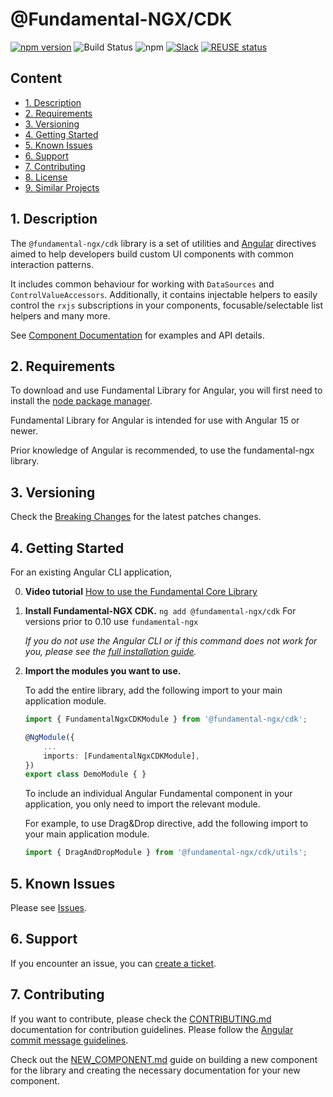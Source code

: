 # @Fundamental-NGX/CDK

[![npm version](https://badge.fury.io/js/%40fundamental-ngx%2Fcdk.svg)](//www.npmjs.com/package/@fundamental-ngx/cdk)
![Build Status](https://github.com/SAP/fundamental-ngx/actions/workflows/create-release.yml/badge.svg?branch=main)
![npm](https://img.shields.io/npm/dm/@fundamental-ngx/cdk?label=npm%20downloads)
[![Slack](https://img.shields.io/badge/slack-ui--fundamentals-blue.svg?logo=slack)](https://ui-fundamentals.slack.com)
[![REUSE status](https://api.reuse.software/badge/github.com/SAP/fundamental-ngx)](https://api.reuse.software/info/github.com/SAP/fundamental-ngx)

## Content

- [1. Description](#1)
- [2. Requirements](#2)
- [3. Versioning](#3)
- [4. Getting Started](#4)
- [5. Known Issues](#5)
- [6. Support](#6)
- [7. Contributing](#7)
- [8. License](https://github.com/SAP/fundamental-ngx/blob/main/LICENSE.txt)
- [9. Similar Projects](#8)

## <a name="1"></a>1. Description

The `@fundamental-ngx/cdk` library is a set of utilities and [Angular](https://angular.io/) directives aimed to help developers build custom UI components with common interaction patterns.

It includes common behaviour for working with `DataSources` and `ControlValueAccessors`.
Additionally, it contains injectable helpers to easily control the `rxjs` subscriptions in your components, focusable/selectable list helpers and many more.

See [Component Documentation](https://sap.github.io/fundamental-ngx/#/core/new-component) for examples and API details.

## <a name="2"></a>2. Requirements

To download and use Fundamental Library for Angular, you will first need to install the [node package manager](https://www.npmjs.com/get-npm).

Fundamental Library for Angular is intended for use with Angular 15 or newer.

Prior knowledge of Angular is recommended, to use the fundamental-ngx library.

## <a name="3"></a>3. Versioning

Check the [Breaking Changes](https://github.com/SAP/fundamental-ngx/wiki#breaking-changes) for the latest patches changes.

## <a name="4"></a>4. Getting Started

For an existing Angular CLI application,

0. **Video tutorial**
   [How to use the Fundamental Core Library](https://www.youtube.com/watch?v=i4VIiuzD2Fg)

1. **Install Fundamental-NGX CDK.**
   `ng add @fundamental-ngx/cdk`
   For versions prior to 0.10 use `fundamental-ngx`

    _If you do not use the Angular CLI or if this command does not work for you, please see the [full installation guide](https://github.com/SAP/fundamental-ngx/wiki/Full-Installation-Guide)._

2. **Import the modules you want to use.**

    To add the entire library, add the following import to your main application module.

    ```typescript
    import { FundamentalNgxCDKModule } from '@fundamental-ngx/cdk';

    @NgModule({
        ...
        imports: [FundamentalNgxCDKModule],
    })
    export class DemoModule { }
    ```

    To include an individual Angular Fundamental component in your application, you only need to import the relevant module.

    For example, to use Drag&Drop directive, add the following import to your main application module.

    ```typescript
    import { DragAndDropModule } from '@fundamental-ngx/cdk/utils';
    ```

## <a name="5"></a>5. Known Issues

Please see [Issues](https://github.com/SAP/fundamental-ngx/issues).

## <a name="6"></a>6. Support

If you encounter an issue, you can [create a ticket](https://github.com/SAP/fundamental-ngx/issues).

## <a name="7"></a>7. Contributing

If you want to contribute, please check the [CONTRIBUTING.md](https://github.com/SAP/fundamental-ngx/blob/main/CONTRIBUTING.md) documentation for contribution guidelines. Please follow the [Angular commit message guidelines](https://github.com/angular/angular/blob/main/CONTRIBUTING.md#commit).

Check out the [NEW_COMPONENT.md](https://github.com/SAP/fundamental-ngx/blob/main/NEW_COMPONENT.md) guide on building a new component for the library and creating the necessary documentation for your new component.
